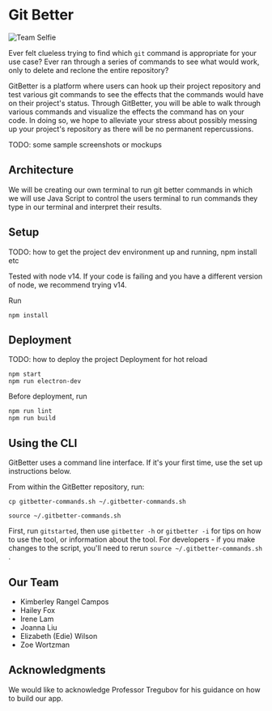 # Git Better

![Team Selfie](https://i.imgur.com/HZ7Heww.jpg)

Ever felt clueless trying to find which `git` command is appropriate for your use case? Ever ran through a series of commands to see what would work, only to delete and reclone the entire repository?

GitBetter is a platform where users can hook up their project repository and test various git commands to see the effects that the commands would have on their project's status. Through GitBetter, you will be able to walk through various commands and visualize the effects the command has on your code. In doing so, we hope to alleviate your stress about possibly messing up your project's repository as there will be no permanent repercussions.

TODO: some sample screenshots or mockups

## Architecture

We will be creating our own terminal to run git better commands in which we will use Java Script to control the users terminal to run commands they type in our terminal and interpret their results. 


## Setup

TODO: how to get the project dev environment up and running, npm install etc

Tested with node v14. If your code is failing and you have a different version of node, we recommend trying v14.

Run

```
npm install
```

## Deployment

TODO: how to deploy the project
Deployment for hot reload

```
npm start
npm run electron-dev
```

Before deployment, run

```
npm run lint
npm run build
```

## Using the CLI
GitBetter uses a command line interface. If it's your first time, use the set up instructions below. 

From within the GitBetter repository, run:
```
cp gitbetter-commands.sh ~/.gitbetter-commands.sh 
```  

```  
source ~/.gitbetter-commands.sh 
```  
First, run `gitstarted`, then use `gitbetter -h` or `gitbetter -i` for tips on how to use the tool, or information about the tool. For developers - if you make changes to the script, you'll need to rerun `source ~/.gitbetter-commands.sh `.


## Our Team

- Kimberley Rangel Campos
- Hailey Fox
- Irene Lam
- Joanna Liu
- Elizabeth (Edie) Wilson
- Zoe Wortzman

## Acknowledgments

We would like to acknowledge Professor Tregubov for his guidance on how to build our app.
